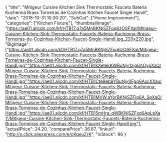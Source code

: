 {
	"title": "Mitigeur Cuisine Kitchen Sink Thermostatic Faucets Bateria Kuchenna Brass Torneiras de Cozinhas Kitchen Faucet Single Handl",
	"date": "2018-10-31 10:30:20",
	"SubCat": ["Home Improvement"],
	"categories": ["Kitchen Fixture"],
	"thumbnailImage": "https://ae01.alicdn.com/kf/HTB17.q7a5MnBKNjSZFoq6zOSFXal/Mitigeur-Cuisine-Kitchen-Sink-Thermostatic-Faucets-Bateria-Kuchenna-Brass-Torneiras-de-Cozinhas-Kitchen-Faucet-Single-Handl.jpg_220x220.jpg",
	"BigImage": ["https://ae01.alicdn.com/kf/HTB17.q7a5MnBKNjSZFoq6zOSFXal/Mitigeur-Cuisine-Kitchen-Sink-Thermostatic-Faucets-Bateria-Kuchenna-Brass-Torneiras-de-Cozinhas-Kitchen-Faucet-Single-Handl.jpg","https://ae01.alicdn.com/kf/HTB1kXetekKWBuNjy1zjq6AOypXaQ/Mitigeur-Cuisine-Kitchen-Sink-Thermostatic-Faucets-Bateria-Kuchenna-Brass-Torneiras-de-Cozinhas-Kitchen-Faucet-Single-Handl.jpg","https://ae01.alicdn.com/kf/HTB1Cte9eb9YBuNjy0Fgq6AxcXXau/Mitigeur-Cuisine-Kitchen-Sink-Thermostatic-Faucets-Bateria-Kuchenna-Brass-Torneiras-de-Cozinhas-Kitchen-Faucet-Single-Handl.jpg","https://ae01.alicdn.com/kf/HTB1MVW.aYorBKNjSZFjq6A_SpXaO/Mitigeur-Cuisine-Kitchen-Sink-Thermostatic-Faucets-Bateria-Kuchenna-Brass-Torneiras-de-Cozinhas-Kitchen-Faucet-Single-Handl.jpg","https://ae01.alicdn.com/kf/HTB15mHra_qWBKNjSZFxq6ApLpXaY/Mitigeur-Cuisine-Kitchen-Sink-Thermostatic-Faucets-Bateria-Kuchenna-Brass-Torneiras-de-Cozinhas-Kitchen-Faucet-Single-Handl.jpg"],
	"actualPrice": 24.20,
	"comparePrice": 36.67,
	"linkurl": "http://s.click.aliexpress.com/e/cKgeuZrK",
	"inStock": 96
}
